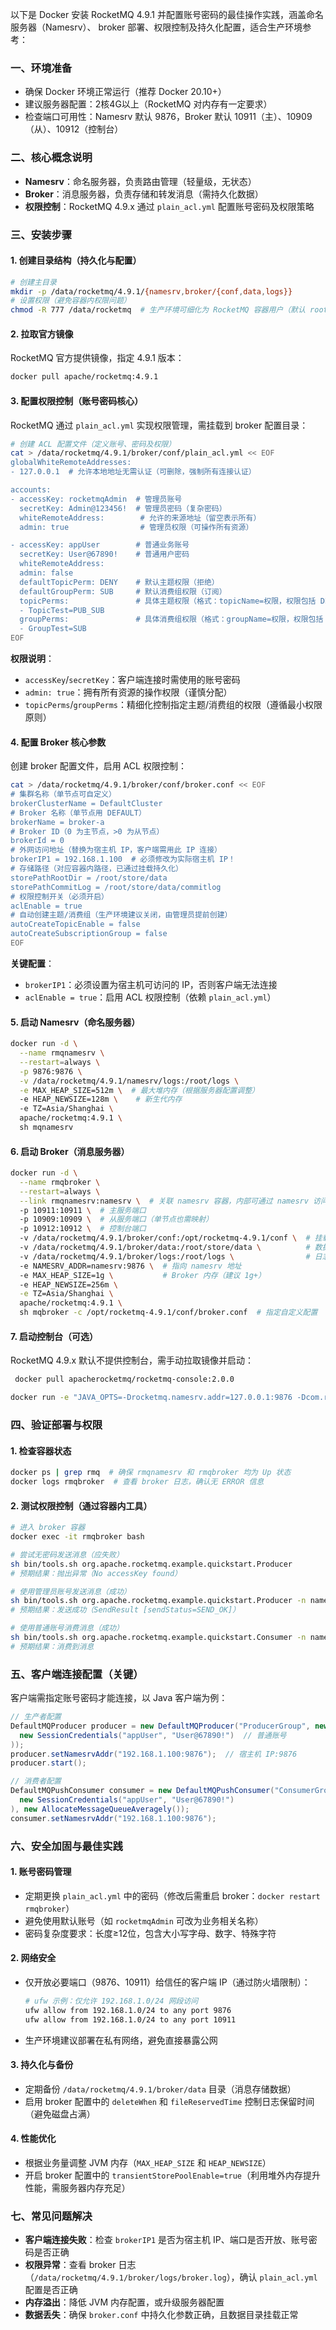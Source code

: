 以下是 Docker 安装 RocketMQ 4.9.1 并配置账号密码的最佳操作实践，涵盖命名服务器（Namesrv）、 broker 部署、权限控制及持久化配置，适合生产环境参考：


### **一、环境准备**
- 确保 Docker 环境正常运行（推荐 Docker 20.10+）
- 建议服务器配置：2核4G以上（RocketMQ 对内存有一定要求）
- 检查端口可用性：Namesrv 默认 9876，Broker 默认 10911（主）、10909（从）、10912（控制台）


### **二、核心概念说明**
- **Namesrv**：命名服务器，负责路由管理（轻量级，无状态）
- **Broker**：消息服务器，负责存储和转发消息（需持久化数据）
- **权限控制**：RocketMQ 4.9.x 通过 `plain_acl.yml` 配置账号密码及权限策略


### **三、安装步骤**

#### 1. 创建目录结构（持久化与配置）
```bash
# 创建主目录
mkdir -p /data/rocketmq/4.9.1/{namesrv,broker/{conf,data,logs}}
# 设置权限（避免容器内权限问题）
chmod -R 777 /data/rocketmq  # 生产环境可细化为 RocketMQ 容器用户（默认 root，可自定义）
```


#### 2. 拉取官方镜像
RocketMQ 官方提供镜像，指定 4.9.1 版本：
```bash
docker pull apache/rocketmq:4.9.1
```


#### 3. 配置权限控制（账号密码核心）
RocketMQ 通过 `plain_acl.yml` 实现权限管理，需挂载到 broker 配置目录：

```bash
# 创建 ACL 配置文件（定义账号、密码及权限）
cat > /data/rocketmq/4.9.1/broker/conf/plain_acl.yml << EOF
globalWhiteRemoteAddresses:
- 127.0.0.1  # 允许本地地址无需认证（可删除，强制所有连接认证）

accounts:
- accessKey: rocketmqAdmin  # 管理员账号
  secretKey: Admin@123456!  # 管理员密码（复杂密码）
  whiteRemoteAddress:        # 允许的来源地址（留空表示所有）
  admin: true                # 管理员权限（可操作所有资源）

- accessKey: appUser        # 普通业务账号
  secretKey: User@67890!    # 普通用户密码
  whiteRemoteAddress:
  admin: false
  defaultTopicPerm: DENY    # 默认主题权限（拒绝）
  defaultGroupPerm: SUB     # 默认消费组权限（订阅）
  topicPerms:               # 具体主题权限（格式：topicName=权限，权限包括 DENY/PUB/SUB/PUB_SUB）
  - TopicTest=PUB_SUB
  groupPerms:               # 具体消费组权限（格式：groupName=权限，权限包括 DENY/SUB）
  - GroupTest=SUB
EOF
```

**权限说明**：
- `accessKey`/`secretKey`：客户端连接时需使用的账号密码
- `admin: true`：拥有所有资源的操作权限（谨慎分配）
- `topicPerms`/`groupPerms`：精细化控制指定主题/消费组的权限（遵循最小权限原则）


#### 4. 配置 Broker 核心参数
创建 broker 配置文件，启用 ACL 权限控制：
```bash
cat > /data/rocketmq/4.9.1/broker/conf/broker.conf << EOF
# 集群名称（单节点可自定义）
brokerClusterName = DefaultCluster
# Broker 名称（单节点用 DEFAULT）
brokerName = broker-a
# Broker ID（0 为主节点，>0 为从节点）
brokerId = 0
# 外网访问地址（替换为宿主机 IP，客户端需用此 IP 连接）
brokerIP1 = 192.168.1.100  # 必须修改为实际宿主机 IP！
# 存储路径（对应容器内路径，已通过挂载持久化）
storePathRootDir = /root/store/data
storePathCommitLog = /root/store/data/commitlog
# 权限控制开关（必须开启）
aclEnable = true
# 自动创建主题/消费组（生产环境建议关闭，由管理员提前创建）
autoCreateTopicEnable = false
autoCreateSubscriptionGroup = false
EOF
```

**关键配置**：
- `brokerIP1`：必须设置为宿主机可访问的 IP，否则客户端无法连接
- `aclEnable = true`：启用 ACL 权限控制（依赖 `plain_acl.yml`）


#### 5. 启动 Namesrv（命名服务器）
```bash
docker run -d \
  --name rmqnamesrv \
  --restart=always \
  -p 9876:9876 \
  -v /data/rocketmq/4.9.1/namesrv/logs:/root/logs \
  -e MAX_HEAP_SIZE=512m \  # 最大堆内存（根据服务器配置调整）
  -e HEAP_NEWSIZE=128m \    # 新生代内存
  -e TZ=Asia/Shanghai \
  apache/rocketmq:4.9.1 \
  sh mqnamesrv
```


#### 6. 启动 Broker（消息服务器）
```bash
docker run -d \
  --name rmqbroker \
  --restart=always \
  --link rmqnamesrv:namesrv \  # 关联 namesrv 容器，内部可通过 namesrv 访问
  -p 10911:10911 \  # 主服务端口
  -p 10909:10909 \  # 从服务端口（单节点也需映射）
  -p 10912:10912 \  # 控制台端口
  -v /data/rocketmq/4.9.1/broker/conf:/opt/rocketmq-4.9.1/conf \  # 挂载配置（含 ACL）
  -v /data/rocketmq/4.9.1/broker/data:/root/store/data \          # 数据持久化
  -v /data/rocketmq/4.9.1/broker/logs:/root/logs \                # 日志持久化
  -e NAMESRV_ADDR=namesrv:9876 \  # 指向 namesrv 地址
  -e MAX_HEAP_SIZE=1g \           # Broker 内存（建议 1g+）
  -e HEAP_NEWSIZE=256m \
  -e TZ=Asia/Shanghai \
  apache/rocketmq:4.9.1 \
  sh mqbroker -c /opt/rocketmq-4.9.1/conf/broker.conf  # 指定自定义配置
```

#### 7. 启动控制台（可选）
RocketMQ 4.9.x 默认不提供控制台，需手动拉取镜像并启动：
```bash 
 docker pull apacherocketmq/rocketmq-console:2.0.0
```

```bash 
docker run -e "JAVA_OPTS=-Drocketmq.namesrv.addr=127.0.0.1:9876 -Dcom.rocketmq.sendMessageWithVIPChannel=false" -p 8080:8080 -t apacherocketmq/rocketmq-console:2.0.0
```


### **四、验证部署与权限**

#### 1. 检查容器状态
```bash
docker ps | grep rmq  # 确保 rmqnamesrv 和 rmqbroker 均为 Up 状态
docker logs rmqbroker  # 查看 broker 日志，确认无 ERROR 信息
```


#### 2. 测试权限控制（通过容器内工具）
```bash
# 进入 broker 容器
docker exec -it rmqbroker bash

# 尝试无密码发送消息（应失败）
sh bin/tools.sh org.apache.rocketmq.example.quickstart.Producer
# 预期结果：抛出异常（No accessKey found）

# 使用管理员账号发送消息（成功）
sh bin/tools.sh org.apache.rocketmq.example.quickstart.Producer -n namesrv:9876 -k rocketmqAdmin -s Admin@123456!
# 预期结果：发送成功（SendResult [sendStatus=SEND_OK]）

# 使用普通账号消费消息（成功）
sh bin/tools.sh org.apache.rocketmq.example.quickstart.Consumer -n namesrv:9876 -k appUser -s User@67890!
# 预期结果：消费到消息
```


### **五、客户端连接配置（关键）**
客户端需指定账号密码才能连接，以 Java 客户端为例：
```java
// 生产者配置
DefaultMQProducer producer = new DefaultMQProducer("ProducerGroup", new AclClientRPCHook(
  new SessionCredentials("appUser", "User@67890!")  // 普通账号
));
producer.setNamesrvAddr("192.168.1.100:9876");  // 宿主机 IP:9876
producer.start();

// 消费者配置
DefaultMQPushConsumer consumer = new DefaultMQPushConsumer("ConsumerGroup", new AclClientRPCHook(
  new SessionCredentials("appUser", "User@67890!")
), new AllocateMessageQueueAveragely());
consumer.setNamesrvAddr("192.168.1.100:9876");
```


### **六、安全加固与最佳实践**

#### 1. 账号密码管理
- 定期更换 `plain_acl.yml` 中的密码（修改后需重启 broker：`docker restart rmqbroker`）
- 避免使用默认账号（如 `rocketmqAdmin` 可改为业务相关名称）
- 密码复杂度要求：长度≥12位，包含大小写字母、数字、特殊字符


#### 2. 网络安全
- 仅开放必要端口（9876、10911）给信任的客户端 IP（通过防火墙限制）：
  ```bash
  # ufw 示例：仅允许 192.168.1.0/24 网段访问
  ufw allow from 192.168.1.0/24 to any port 9876
  ufw allow from 192.168.1.0/24 to any port 10911
  ```
- 生产环境建议部署在私有网络，避免直接暴露公网


#### 3. 持久化与备份
- 定期备份 `/data/rocketmq/4.9.1/broker/data` 目录（消息存储数据）
- 启用 broker 配置中的 `deleteWhen` 和 `fileReservedTime` 控制日志保留时间（避免磁盘占满）


#### 4. 性能优化
- 根据业务量调整 JVM 内存（`MAX_HEAP_SIZE` 和 `HEAP_NEWSIZE`）
- 开启 broker 配置中的 `transientStorePoolEnable=true`（利用堆外内存提升性能，需服务器内存充足）


### **七、常见问题解决**
- **客户端连接失败**：检查 `brokerIP1` 是否为宿主机 IP、端口是否开放、账号密码是否正确
- **权限异常**：查看 broker 日志（`/data/rocketmq/4.9.1/broker/logs/broker.log`），确认 `plain_acl.yml` 配置是否正确
- **内存溢出**：降低 JVM 内存配置，或升级服务器配置
- **数据丢失**：确保 `broker.conf` 中持久化参数正确，且数据目录挂载正常
